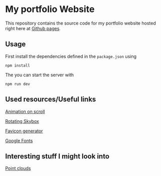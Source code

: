 # My portfolio Website

This repository contains the source code for my portfolio website hosted right here at [Github pages](https://nikkelm.github.io/).

## Usage

First install the dependencies defined in the `package.json` using

```terminal
npm install
```

The you can start the server with

```terminal
npm run dev
```
 
## Used resources/Useful links

[Animation on scroll](https://sbcode.net/threejs/animate-on-scroll/)

[Rotating Skybox](https://codinhood.com/post/create-skybox-with-threejs)

[Favicon generator](https://favicon.io/favicon-converter/)

[Google Fonts](https://fonts.google.com/)

## Interesting stuff I might look into

[Point clouds](https://dev.to/maniflames/pointcloud-effect-in-three-js-3eic)
